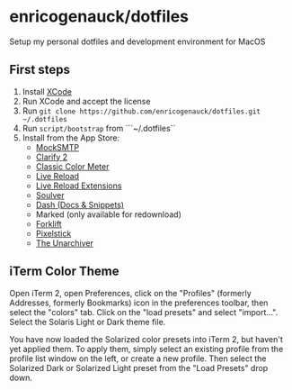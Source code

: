# enricogenauck/dotfiles
Setup my personal dotfiles and development environment for MacOS

## First steps
1. Install [XCode](https://itunes.apple.com/de/app/xcode/id497799835?mt=12&uo=4)
1. Run XCode and accept the license
1. Run ```git clone https://github.com/enricogenauck/dotfiles.git ~/.dotfiles```
1. Run ```script/bootstrap``` from ```~/.dotfiles``
1. Install from the App Store:
    - [MockSMTP](https://itunes.apple.com/de/app/mocksmtp/id423535515?mt=12&uo=4)
    - [Clarify 2](https://itunes.apple.com/de/app/clarify-2/id867687197?mt=12&uo=4)
    - [Classic Color Meter](https://itunes.apple.com/de/app/classic-color-meter/id451640037?mt=12&uo=4)
    - [Live Reload](https://itunes.apple.com/de/app/livereload/id482898991?mt=12&uo=4)
    - [Live Reload Extensions](http://help.livereload.com/kb/general-use/browser-extensions)
    - [Soulver](https://itunes.apple.com/de/app/soulver/id413965349?mt=12&uo=4)
    - [Dash (Docs & Snippets)](https://itunes.apple.com/de/app/dash-docs-snippets/id458034879?mt=12&uo=4)
    - Marked (only available for redownload)
    - [Forklift](https://itunes.apple.com/de/app/forklift-file-manager-ftp/id412448059?mt=12&uo=4)
    - [Pixelstick](https://itunes.apple.com/de/app/pixelstick/id415158530?mt=12&uo=4)
    - [The Unarchiver](https://itunes.apple.com/de/app/the-unarchiver/id425424353?mt=12&uo=4)

## iTerm Color Theme
Open iTerm 2, open Preferences, click on the "Profiles" (formerly Addresses, formerly Bookmarks) icon in the preferences toolbar, then select the "colors" tab. Click on the "load presets" and select "import...". Select the Solaris Light or Dark theme file.

You have now loaded the Solarized color presets into iTerm 2, but haven't yet applied them. To apply them, simply select an existing profile from the profile list window on the left, or create a new profile. Then select the Solarized Dark or Solarized Light preset from the "Load Presets" drop down.
